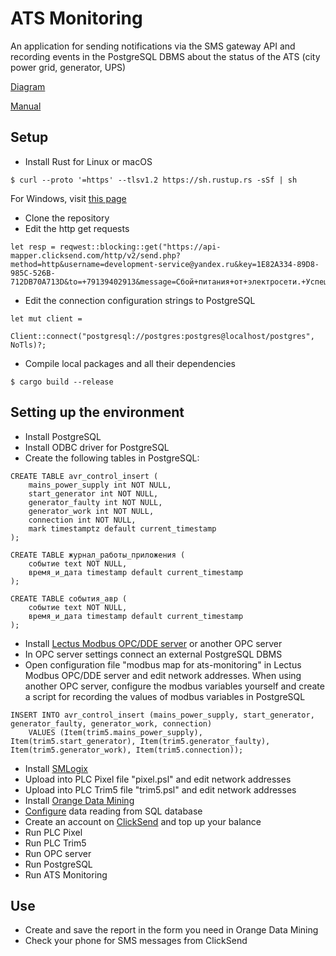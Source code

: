 # ATS Monitoring
An application for sending notifications via the SMS gateway API and recording events in the PostgreSQL DBMS about the status of the ATS (city power grid, generator, UPS)

[Diagram](https://viewer.diagrams.net/?tags=%7B%7D&highlight=0000ff&edit=_blank&layers=1&nav=1&title=diagram%20ats-monitoring.drawio.xml#R7Vpdd9o4EP01PKbHH9iBxwBJtj10S5ds%2ByxsYdTIkleWgeTX78iWMcY2IUACaTmHQ9CVLI1GM3cuCi27Hy7vBYpmX7mPacsy%2FGXLHrQs67pjwbsCnjRgtTMgEMTPILMAxuQZa9DQaEJ8HJcGSs6pJFEZ9Dhj2JMlDAnBF%2BVhU07Lq0YowBVg7CFaRX8SX840ahpG0fEXJsFML91xdMcEeY%2BB4AnT6zHOcNYTonwaPTSeIZ8v1iD7tmX3Becy%2BxQu%2B5gqr%2BYey567a%2BhdmSwwk7s8EJMkCJ4Hd8%2Bz60kv7Img%2F%2F3LVTebZY5ool2hjZVPuW%2BwD67STS7kjAecIXpboL10%2F1gtY0CrGDPkPALQBPAXlvJJnztKJAdoJkOqe6ecSd1putCubk3vNuaJ8LRddtd0DNxpd6am02kb3lUeOEgEWG7Zsw5Nta%2B1ybXT7jEPsRRPMEBgiiSZl0ME6UgLVuMKl8MH7fX6E2iyuOR9l4LtPZ%2FMS6fg%2FpeoOEk9dRWnrrqBAeCkZdGpzKMkYKUnPPAhFuuD3ED%2FpfmM%2ByyVzfKZRYl63CexFGSSSMKZauI5gXPSS4BfslXKKwOcbjNHN%2BJujoUkkKI3ektSBVMv36Delt2LI%2BQRFjykodYpgCGeqiCwCuQfnb9mis1QpBbykokK4VhHn5H6XgDHqI3YAwg4lcZZhGrb2uXgLUf%2FKstVw%2BMh8fRniiaY9lZ00eeUg%2FmDlDDgMSn444p78py4QyGhilJ%2FYOEjhjZSxWrME%2BU7vNwa3XlvTk85c%2BvmoqBB29bYbI0BV7R2SELUpqfVmBRRbZyGkO%2BEZUHqqhg1jOL9oNSYNOVKXr%2FyB83mOSD22C7pZbp16XXzMF7LlmyuShI15FbFesCiTWwmaj1DVfI07ikjp9c%2BldBNhJJ9yajeWyO%2BUMdpxEkUQdq86KHq%2Bse26B4zLJDk4hyM%2BXc0PgczRkPgBWNElkpCvt4cAKuR9EIpyUM1DVBQKECPU5qy9JQoclqnc1%2Fw6CGXEMY2MfIKku06JZI17SrLmp0all0NPDrLmvbHVX7bVN2L6s80TyX%2FtpndKAHfW9D9JNnsRoCEj9lFwn08CWe7J9dwzgEaLlNvmWbL8Ks0bgp9l%2FWBd%2BSVjiXVt7ea26%2BM9WGQ4MoTHpoQhuUeimwidtVoH0SApaX9QZDQOQel8eNvZU6MxRyLrS7%2Fo8RH2zq9%2BDAq%2FBByf5LEKnr6I5jz86jiR5XvddVjndeVyzaLTkh8PxUr5apiV6uKvWLxDWoXXCKJJqslIg5VMnWK04MX7KZvfHJaDpjZh7ZZtOGlhgsJdAFTI5IeI0axXOA4D%2BSdBNDuB251N%2BqBWXPgtfXAfavzvv7NxKa5612j6ZyV2jSbbxwPk41jTbKG4DxsZNaLPDwDeeg6J5eH%2Bb4%2Bhj58t9u%2BIYdk2E2xvNFVYFUw7ruXt9J0Q0jcVCd8G6nYGwxujyzxCmTEYxkIPP4%2B3DrztinS%2B1vjK2dEcgEE9cqJNuTmuQlL9%2FpTWVpe1ygNy3beVVpWL1Qu0vLNpKVrnFxaNl81HHgRxsVjDGeT%2FkPzomfOV89026fXM%2B5Fz9RdkVGCmdxa8%2F5YHZPdTc0JXhxfuHwTiMHXTcsYQGlR%2BoOw3197mEZNLXpv8dGp8MBFcxxbc3S61XN2jyM5oFn8Hi%2FtW%2Fu5o337Pw%3D%3D)

[Manual](https://github.com/stepanov-denis/ats-monitoring/blob/master/ATS%20Monitoring%20manual.pdf)
## Setup
* Install Rust for Linux or macOS
```
$ curl --proto '=https' --tlsv1.2 https://sh.rustup.rs -sSf | sh
```
For Windows, visit [this page](https://www.rust-lang.org/tools/install)
* Clone the repository
* Edit the http get requests
```
let resp = reqwest::blocking::get("https://api-mapper.clicksend.com/http/v2/send.php?method=http&username=development-service@yandex.ru&key=1E82A334-89D8-985C-526B-712DB70A713D&to=+79139402913&message=Сбой+питания+от+электросети.+Успешный+старт+генератора.").unwrap();
```
* Edit the connection configuration strings to PostgreSQL
```
let mut client =
    Client::connect("postgresql://postgres:postgres@localhost/postgres", NoTls)?;
```
* Compile local packages and all their dependencies
```
$ cargo build --release
```
## Setting up the environment
* Install PostgreSQL
* Install ODBC driver for PostgreSQL
* Create the following tables in PostgreSQL:
```
CREATE TABLE avr_control_insert (
    mains_power_supply int NOT NULL,
    start_generator int NOT NULL,
    generator_faulty int NOT NULL,
    generator_work int NOT NULL,
    connection int NOT NULL,
    mark timestamptz default current_timestamp
);
```
```
CREATE TABLE журнал_работы_приложения (
    событие text NOT NULL,
    время_и_дата timestamp default current_timestamp
);
```
```
CREATE TABLE события_авр (
    событие text NOT NULL,
    время_и_дата timestamp default current_timestamp
);
```
* Install [Lectus Modbus OPC/DDE server](http://www.lectussoft.com/) or another OPC server
* In OPC server settings connect an external PostgreSQL DBMS
* Open configuration file "modbus map for ats-monitoring" in Lectus Modbus OPC/DDE server and edit network addresses. When using another OPC server, configure the modbus variables yourself and create a script for recording the values of modbus variables in PostgreSQL
```
INSERT INTO avr_control_insert (mains_power_supply, start_generator, generator_faulty, generator_work, connection)
    VALUES (Item(trim5.mains_power_supply), Item(trim5.start_generator), Item(trim5.generator_faulty), Item(trim5.generator_work), Item(trim5.connection));
```
* Install [SMLogix](https://segnetics.com/ru/smlogix)
* Upload into PLC Pixel file "pixel.psl" and edit network addresses
* Upload into PLC Trim5 file "trim5.psl" and edit network addresses
* Install [Orange Data Mining](https://orangedatamining.com/download/#linux)
* [Сonfigure](https://orangedatamining.com/widget-catalog/data/sqltable/) data reading from SQL database
* Create an account on [ClickSend](https://www.clicksend.com/) and top up your balance
* Run PLC Pixel
* Run PLC Trim5
* Run OPC server
* Run PostgreSQL
* Run ATS Monitoring
## Use
* Сreate and save the report in the form you need in Orange Data Mining
* Check your phone for SMS messages from ClickSend
